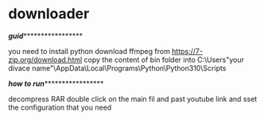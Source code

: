 # downloader


*************************************guid******************************************************

you need to install python 
download ffmpeg from https://7-zip.org/download.html
copy the content of bin folder into C:\Users\"your divace name"\AppData\Local\Programs\Python\Python310\Scripts


*************************************how to run******************************************************

decompress RAR 
double click on the main fil and past youtube link and sset the configuration that you need 
